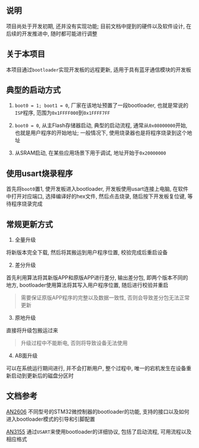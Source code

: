 ## 说明

项目尚处于开发初期, 还并没有实现功能; 目前文档中提到的硬件以及软件设计, 在后续的开发推进中, 随时都可能进行调整 

## 关于本项目

本项目通过`bootloader`实现开发板的远程更新, 适用于具有蓝牙通信模块的开发板 

## 典型的启动方式

1. `boot0 = 1; boot1 = 0`, 厂家在该地址预置了一段bootloader, 也就是常说的`ISP`程序, 范围为`0x1FFFF000`到`0x1FFFF7FF` 

2. `boot0 = 0`, 从主Flash存储器启动, 典型的启动流程, 通常从`0x08000000`开始, 也就是用户程序的开始地址; 一般情况下, 使用烧录器也是将程序烧录到这个地址 

3. 从SRAM启动, 在某些应用场景下用于调试, 地址开始于`0x20000000` 

## 使用usart烧录程序

首先将`boot0`置1, 使开发板进入bootloader, 开发板使用usart连接上电脑, 在软件中打开对应端口, 选择编译好的hex文件, 然后点击烧录, 随后按下开发板复位键, 等待程序烧录完成 

## 常规更新方式

1. 全量升级 

将新版本完全下载, 然后将其搬运到用户程序位置, 校验完成后重启设备 

2. 差分升级 

首先利用算法将其新版APP和原版APP进行差分, 输出差分包, 即两个版本不同的地方, bootloader使用算法将其写入用户程序位置, 随后进行校验并重启 

> 需要保证原版APP程序的完整以及数据一致性, 否则会导致差分包无法正常更新 

3. 原地升级 

直接将升级包搬运过来 

> 升级过程中不能断电, 否则将导致设备无法使用 

4. AB面升级 

可以在系统运行期间进行, 并不会打断用户, 整个过程中, 唯一的宕机发生在设备重新启动到更新后的磁盘分区时 

## 文档参考

[AN2606](https://www.st.com/resource/en/application_note/cd00167594-stm32-microcontroller-system-memory-boot-mode-stmicroelectronics.pdf) 不同型号的STM32微控制器的bootloader的功能, 支持的接口以及如何进入bootloader模式的引导和引脚配置 

[AN3155](https://www.st.com/resource/en/application_note/cd00264342-usart-protocol-used-in-the-stm32-bootloader-stmicroelectronics.pdf) 通过`USART`来使用bootloader的详细协议, 包括了启动流程, 可用流程以及相应格式 
